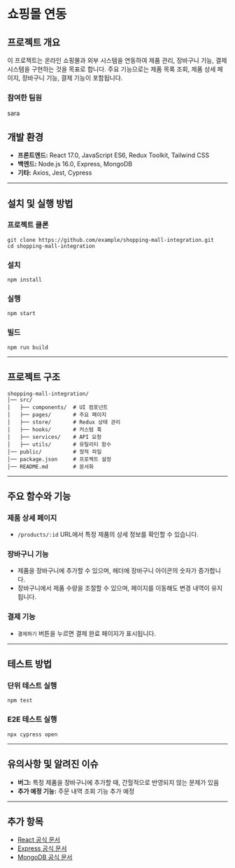 # 쇼핑몰 연동

## 프로젝트 개요

이 프로젝트는 온라인 쇼핑몰과 외부 시스템을 연동하여 제품 관리, 장바구니 기능, 결제 시스템을 구현하는 것을 목표로 합니다. 주요 기능으로는 제품 목록 조회, 제품 상세 페이지, 장바구니 기능, 결제 기능이 포함됩니다.

### 참여한 팀원
sara


## 개발 환경

- **프론트엔드:** React 17.0, JavaScript ES6, Redux Toolkit, Tailwind CSS
- **백엔드:** Node.js 16.0, Express, MongoDB
- **기타:** Axios, Jest, Cypress

---

## 설치 및 실행 방법

### 프로젝트 클론
```
git clone https://github.com/example/shopping-mall-integration.git
cd shopping-mall-integration
```

### 설치
```
npm install
```

### 실행
```
npm start
```

### 빌드
```
npm run build
```

---

## 프로젝트 구조

```
shopping-mall-integration/
│── src/
│   ├── components/  # UI 컴포넌트
│   ├── pages/       # 주요 페이지
│   ├── store/       # Redux 상태 관리
│   ├── hooks/       # 커스텀 훅
│   ├── services/    # API 요청
│   ├── utils/       # 유틸리티 함수
│── public/          # 정적 파일
│── package.json     # 프로젝트 설정
│── README.md        # 문서화
```

---

## 주요 함수와 기능

### 제품 상세 페이지
- `/products/:id` URL에서 특정 제품의 상세 정보를 확인할 수 있습니다.

### 장바구니 기능
- 제품을 장바구니에 추가할 수 있으며, 헤더에 장바구니 아이콘의 숫자가 증가합니다.
- 장바구니에서 제품 수량을 조절할 수 있으며, 페이지를 이동해도 변경 내역이 유지됩니다.

### 결제 기능
- `결제하기` 버튼을 누르면 결제 완료 페이지가 표시됩니다.

---

## 테스트 방법

### 단위 테스트 실행
```
npm test
```

### E2E 테스트 실행
```
npx cypress open
```

---

## 유의사항 및 알려진 이슈

- **버그:** 특정 제품을 장바구니에 추가할 때, 간헐적으로 반영되지 않는 문제가 있음
- **추가 예정 기능:** 주문 내역 조회 기능 추가 예정

---

## 추가 항목

- [React 공식 문서](https://react.dev/)
- [Express 공식 문서](https://expressjs.com/)
- [MongoDB 공식 문서](https://www.mongodb.com/docs/)